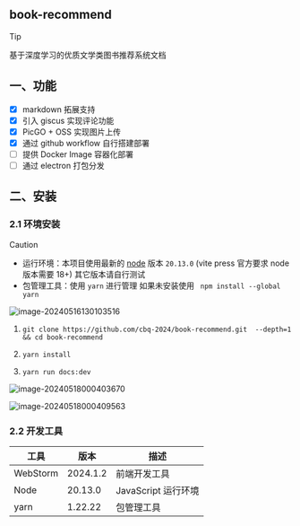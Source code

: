 ## book-recommend

> [!TIP]
>
> 基于深度学习的优质文学类图书推荐系统文档

## 一、功能

- [x] markdown 拓展支持
- [x] 引入 giscus 实现评论功能
- [x] PicGO + OSS 实现图片上传
- [x] 通过 github workflow 自行搭建部署
- [ ] 提供 Docker Image 容器化部署
- [ ] 通过 electron 打包分发

## 二、安装

### 2.1 环境安装

> [!CAUTION]
>
> - 运行环境：本项目使用最新的 [node](https://nodejs.org/en/download) 版本 `20.13.0` (vite press 官方要求 node
    版本需要 18+) 其它版本请自行测试
> - 包管理工具：使用 `yarn` 进行管理 如果未安装使用 ` npm install --global yarn`

![image-20240516130103516](https://2024-cbq-1311841992.cos.ap-beijing.myqcloud.com/picgo/image-20240516130103516.png)

1. `git clone https://github.com/cbq-2024/book-recommend.git  --depth=1 && cd book-recommend`

2. `yarn install`

3. `yarn run docs:dev`

![image-20240518000403670](https://2024-cbq-1311841992.cos.ap-beijing.myqcloud.com/picgo/202405180004883.png)

![image-20240518000409563](https://2024-cbq-1311841992.cos.ap-beijing.myqcloud.com/picgo/202405180004843.png)

### 2.2 开发工具

| 工具       | 版本       | 描述              |
|----------|----------|-----------------|
| WebStorm | 2024.1.2 | 前端开发工具          |
| Node     | 20.13.0  | JavaScript 运行环境 |
| yarn     | 1.22.22  | 包管理工具           |

